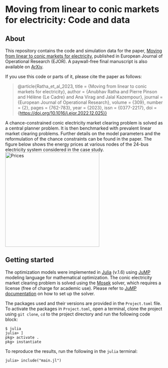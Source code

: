# Moving from linear to conic markets for electricity: Code and data

## About
This repository contains the code and simulation data for the paper, [Moving from linear to conic markets for electricity](https://doi.org/10.1016/j.ejor.2022.12.025), published in European Journal of Operational Research (EJOR). A paywall-free final manuscript is also available on [ArXiv](https://arxiv.org/abs/2103.12122).

If you use this code or parts of it, please cite the paper as follows:
> @article{Ratha_et_al_2023, title = {Moving from linear to conic markets for electricity},
author = {Anubhav Ratha and Pierre Pinson and Hélène {Le Cadre} and Ana Virag and Jalal Kazempour},
journal = {European Journal of Operational Research}, volume = {309}, number = {2}, pages = {762-783}, year = {2023}, issn = {0377-2217}, doi = {https://doi.org/10.1016/j.ejor.2022.12.025}}


A chance-constrained conic electricity market clearing problem is solved as a central planner problem. It is then benchmarked with prevalent linear market clearing problems. Further details on the model parameters and the reformulation of the chance constraints can be found in the paper. The figure below shows the energy prices at various nodes of the 24-bus electricity system considered in the case study.
<img width="300" alt="Prices" src="https://user-images.githubusercontent.com/19344128/172192699-5064902d-8b1b-4002-87a1-5203a66cf906.png">


## Getting started
The optimization models were implemented in [Julia](https://julialang.org) (v.1.6) using [JuMP](https://github.com/JuliaOpt/JuMP.jl) modeling language for mathematical optimization. The conic electricity market clearing problem is solved using the [Mosek](https://www.mosek.com) solver, which requires a license (free of charge for academic use). Please refer to [JuMP documentation](https://jump.dev/JuMP.jl/stable/installation/#Supported-solvers) on how to set up the solver.

The packages used and their versions are provided in the `Project.toml` file. To activate the packages in ```Project.toml```, open a terminal, clone the project using ```git clone```, ```cd``` to the project directory and run the following code block:
```
$ julia 
julia> ]
pkg> activate .
pkg> instantiate
```
To reproduce the results, run the following in the ```julia``` terminal:
```
julia> include("main.jl")
```

